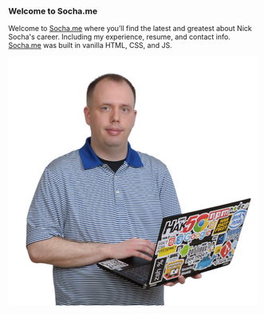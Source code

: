### Welcome to Socha.me

Welcome to [Socha.me](https://socha.me/) where you’ll find the latest and greatest about Nick Socha's career. Including my experience, resume, and contact info. [Socha.me](https://socha.me/) was built in vanilla HTML, CSS, and JS.

<img src="https://github.com/nicksocha/socha-me/blob/master/media/nick-socha-500x500.png?raw=true" alt="Pic of Nick Socha">
